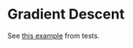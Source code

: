 # Gradient Descent

See [this
example](https://github.com/JuliaAI/LearnAPI.jl/blob/dev/test/patterns/gradient_descent.jl)
from tests.
